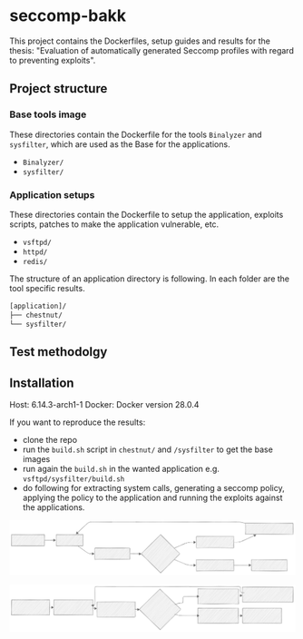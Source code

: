 # seccomp-bakk

This project contains the Dockerfiles, setup guides and results for the thesis: "Evaluation of automatically generated Seccomp profiles with regard to preventing exploits".

## Project structure

### Base tools image

These directories contain the Dockerfile for the tools `Binalyzer` and `sysfilter`, which are used as the Base for the applications.

- `Binalyzer/`
- `sysfilter/`

### Application setups

These directories contain the Dockerfile to setup the application, exploits scripts, patches to make the application vulnerable, etc.

- `vsftpd/`
- `httpd/`
- `redis/`

The structure of an application directory is following. In each folder are the tool specific results.

```
[application]/
├── chestnut/
└── sysfilter/
```

## Test methodolgy

## Installation

Host: 6.14.3-arch1-1
Docker: Docker version 28.0.4

If you want to reproduce the results:

- clone the repo
- run the `build.sh` script in `chestnut/` and `/sysfilter` to get the base images
- run again the `build.sh` in the wanted application e.g. `vsftpd/sysfilter/build.sh`
- do following for extracting system calls, generating a seccomp policy, applying the policy to the application and running the exploits against the applications.

![Binalyzer methodolgy](binalyzer.svg "Title")

![Sysfilter methodolgy](sysfilter.svg "Title")
